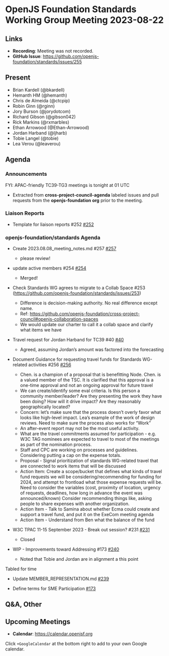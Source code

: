 # OpenJS Foundation Standards Working Group Meeting 2023-08-22

## Links

* **Recording**: Meeting was not recorded.
* **GitHub Issue**: https://github.com/openjs-foundation/standards/issues/255

## Present

* Brian Kardell (@bkardell)
* Hemanth HM (@hemanth)
* Chris de Almeida (@ctcpip)
* Robin Ginn (@rginn)
* Jory Burson (@jorydotcom)
* Richard Gibson (@gibson042)
* Rick Markins (@rxmarbles)
* Ethan Arrowood (@Ethan-Arrowood)
* Jordan Harband (@ljharb)
* Tobie Langel (@tobie)
* Lea Verou (@leaverou)

## Agenda

### Announcements

FYI: APAC-friendly TC39-TG3 meetings is tonight at 01 UTC

* Extracted from **cross-project-council-agenda** labeled issues and pull requests from the **openjs-foundation org** prior to the meeting.

### Liaison Reports

* Template for liaison reports #252 [#252](https://github.com/openjs-foundation/standards/issues/252)

### openjs-foundation/standards Agenda

* Create 2023.08.08_meeting_notes.md #257 [#257](https://github.com/openjs-foundation/standards/pull/257)
  - please review!

* update active members #254 [#254](https://github.com/openjs-foundation/standards/pull/254)
  - Merged!

* Check Standards WG agrees to migrate to a Collab Space #253 (https://github.com/openjs-foundation/standards/issues/253)
  - Difference is decision-making authority. No real difference except name. 
  - Ref: https://github.com/openjs-foundation/cross-project-council#openjs-collaboration-spaces
  - We would update our charter to call it a collab space and clarify what items we have 

* Travel request for Jordan Harband for TC39 #40 [#40](https://github.com/openjs-foundation/community-fund/pull/40)
  - Agreed, assuming Jordan’s amount was factored into the forecasting

* Document Guidance for requesting travel funds for Standards WG-related activities #256 [#256](https://github.com/openjs-foundation/standards/issues/256)
  - Chen. is a champion of a proposal that is benefitting Node. Chen. is a valued member of the TSC. It is clarified that this approval is a one-time approval and not an ongoing approval for future travel
  - We can create/identify some eval criteria. Is this person a community member/leader? Are they presenting the work they have been doing? How will it drive impact? Are they reasonably geographically located?
  - Concern: let’s make sure that the process doesn’t overly favor what looks like high-level impact. Lea’s example of the work of design reviews. Need to make sure the process also works for “Work”
  - An after-event report may not be the most useful activity.
  - What are the travel commitments assumed for participation - e.g. W3C TAG nominees are expected to travel to most of the meetings as part of the nomination process.
  - Staff and CPC are working on processes and guidelines. Considering putting a cap on the expense totals. 
  - Proposal - Signal prioritization of standards WG-related travel that are connected to work items that will be discussed
  - Action Item: Create a scope/bucket that defines what kinds of travel fund requests we will be considering/recommending for funding for 2024, and attempt to frontload what those expense requests will be. Need to consider the variables (cost, proximity of location, urgency of requests, deadlines, how long in advance the event was announced/known) Consider recommending things like, asking people to share expenses with another organization. 
  - Action Item - Talk to Samina about whether Ecma could create and support a travel fund, and put it on the ExeCom meeting agenda
  - Action Item - Understand from Ben what the balance of the fund

* W3C TPAC 11-15 September 2023 - Break out session? #231 [#231](https://github.com/openjs-foundation/standards/issues/231)
  - Closed

* WIP - Improvements toward Addressing #173 [#240](https://github.com/openjs-foundation/standards/pull/240)
  - Noted that Tobie and Jordan are in alignment a this point

Tabled for time

* Update MEMBER_REPRESENTATION.md [#239](https://github.com/openjs-foundation/standards/pull/239)

* Define terms for SME Participation [#173](https://github.com/openjs-foundation/standards/issues/173)

## Q&A, Other

## Upcoming Meetings

* **Calendar**: <https://calendar.openjsf.org>

Click `+GoogleCalendar` at the bottom right to add to your own Google calendar.

